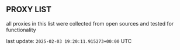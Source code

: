 ## PROXY LIST

all proxies in this list were collected from open sources and tested for functionality

last update: `2025-02-03 19:20:11.915273+00:00` UTC